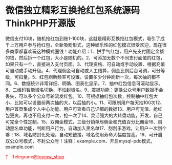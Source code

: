 # 微信独立精彩互换抢红包系统源码ThinkPHP开源版

微信支付10块，随机抢红包到账1-100块，这就是精彩互换抢红包模式，吸引了成千上万用户参与抢红包，全新吸粉形式，这种娱乐性的红包模式很受欢迎，现在很多商家都喜欢玩这种模式圈钱！功能介绍：1、拼手气红包，用户先支付固定金额的钱，然后拆一个红包，大小是随机的。2、可添加无数个不同支付面值的红包，如果只有一个，直接进入支付页面。3、代理资格、可自动或手动设置、根据充值可自动或手动升级。4、代理佣金可自动或人工结算，佣金比例后台可调，可分等级，可扣量。5、红包刷新频率可设置，设置多少分钟刷新一次，每次抽的都不同。6、数据统计非常详细、明确、图表化显示。7、抽中红包信息可滚动显示。8、二维码智能域名切换、不怕封域名。9、震撼功能：更换公众号用户数据不会丢失，可以多个公众号轮流发红包。10、可根据抽红包次数，控制抽中红包大小，比如可以设置前两次抽的大，以后抽的小。11、可限制用户每天抽100次12、用户首页集成个人中心功能、用户可查看自己详细的数据13、用户可充值、抢红包更爽，再也不用支付一次，抢一次了14、灵活强大的大转盘功能，开发，自己可完全个性定制。15、双佣金模式，三级分销单局佣金和充值百分比佣金16、自动黑名单功能，判断用户行为，自动加入黑名单17、刮刮乐游戏，让用户一次刮个够！18、域名防封化处理，自动短链接，域名使用寿命大幅度提高。19、可开启双公众号模式，不封公众号！注释：example.com、开启mysql-pdo模式，example.com




<p style="color: red;"><img src="https://cdn-icons-png.flaticon.com/512/2111/2111646.png" alt="Telegram Icon" style="width: 16px; vertical-align: middle; margin-right: 5px;">Telegram:<a href="https://t.me/tgymw_shop" style="color: red;">@tgymw_shop</a></p>

